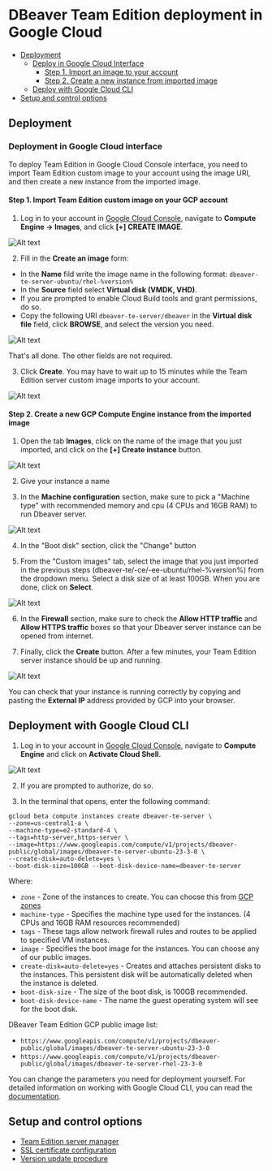 # DBeaver Team Edition deployment in Google Cloud

- [Deployment](#deployment)
  - [Deploy in Google Cloud Interface](#deployment-in-google-cloud-interface)
    - [Step 1. Import an image to your account](#step-1-import-team-edition-custom-image-on-your-gcp-account)
    - [Step 2. Create a new instance from imported image](#step-2-create-a-new-gcp-compute-engine-instance-from-the-imported-image)
  - [Deploy with Google Cloud CLI](#deployment-with-google-cloud-cli)
- [Setup and control options](#setup-and-control-options)

## Deployment

### Deployment in Google Cloud interface

To deploy Team Edition in Google Cloud Console interface, you need to import Team Edition custom image to your account using the image URI, and then create a new instance from the imported image.

#### Step 1. Import Team Edition custom image on your GCP account

1. Log in to your account in [Google Cloud Console](https://console.cloud.google.com/), navigate to **Compute Engine -> Images**, and click **[+] CREATE IMAGE**.

![Alt text](<image1.png>)

2. Fill in the **Create an image** form:

- In the **Name** fild write the image name in the following format: `dbeaver-te-server-ubuntu/rhel-%version%`
- In the **Source** field select **Virtual disk (VMDK, VHD)**.
- If you are prompted to enable Cloud Build tools and grant permissions, do so.
- Copy the following URI `dbeaver-te-server/dbeaver` in the **Virtual disk file** field, click **BROWSE**, and select the version you need.

![Alt text](image2.png)


That's all done. The other fields are not required.

3. Click **Create**. You may have to wait up to 15 minutes while the Team Edition server custom image imports to your account.

![Alt text](image3.png)


#### Step 2. Create a new GCP Compute Engine instance from the imported image

1. Open the tab **Images**, click on the name of the image that you just imported, and click on the **[+] Create instance** button.

![Alt text](image4.png)

2. Give your instance a name

3. In the **Machine configuration** section, make sure to pick a "Machine type" with recommended memory and cpu (4 CPUs and 16GB RAM) to run Dbeaver server.

![Alt text](image5.png)

4. In the "Boot disk" section, click the "Change" button

5. From the "Custom images" tab, select the image that you just imported in the previous steps (dbeaver-te/-ce/-ee-ubuntu/rhel-%version%) from the dropdown menu. Select a disk size of at least 100GB. When you are done, click on **Select**.

![Alt text](<image6.png>)

6. In the **Firewall** section, make sure to check the **Allow HTTP traffic** and **Allow HTTPS traffic** boxes so that your Dbeaver server instance can be opened from internet.

7. Finally, click the **Create** button. After a few minutes, your Team Edition server instance should be up and running.

![Alt text](image7.png)

You can check that your instance is running correctly by copying and pasting the **External IP** address provided by GCP into your browser.


## Deployment with Google Cloud CLI

1. Log in to your account in [Google Cloud Console](https://console.cloud.google.com/), navigate to **Compute Engine** and click on **Activate Cloud Shell**.

![Alt text](image.png)

2. If you are prompted to authorize, do so.

3. In the terminal that opens, enter the following command:
```
gcloud beta compute instances create dbeaver-te-server \
--zone=us-central1-a \
--machine-type=e2-standard-4 \
--tags=http-server,https-server \
--image=https://www.googleapis.com/compute/v1/projects/dbeaver-public/global/images/dbeaver-te-server-ubuntu-23-3-0 \
--create-disk=auto-delete=yes \
--boot-disk-size=100GB --boot-disk-device-name=dbeaver-te-server
```

Where:
- `zone` - Zone of the instances to create. You can choose this from [GCP zones](https://cloud.google.com/compute/docs/regions-zones)
- `machine-type` - Specifies the machine type used for the instances. (4 CPUs and 16GB RAM resources recommended)
- `tags` - These tags allow network firewall rules and routes to be applied to specified VM instances.
- `image` - Specifies the boot image for the instances. You can choose any of our public images.
- `create-disk=auto-delete=yes` - Creates and attaches persistent disks to the instances. This persistent disk will be automatically deleted when the instance is deleted.
- `boot-disk-size` - The size of the boot disk, is 100GB recommended.
- `boot-disk-device-name` - The name the guest operating system will see for the boot disk.

DBeaver Team Edition GCP public image list:
- `https://www.googleapis.com/compute/v1/projects/dbeaver-public/global/images/dbeaver-te-server-ubuntu-23-3-0`
- `https://www.googleapis.com/compute/v1/projects/dbeaver-public/global/images/dbeaver-te-server-rhel-23-3-0`


You can change the parameters you need for deployment yourself. For detailed information on working with Google Cloud CLI, you can read the [documentation](https://cloud.google.com/sdk/gcloud/reference/beta/compute/instances/create).

## Setup and control options

- [Team Edition server manager](../manager/)
- [SSL certificate configuration](../SSL/)
- [Version update procedure](../manager/README.md#version-update-procedure)
